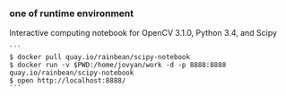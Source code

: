 
### one of runtime environment 

Interactive computing notebook for OpenCV 3.1.0, Python 3.4, and Scipy

    ```
    $ docker pull quay.io/rainbean/scipy-notebook
    $ docker run -v $PWD:/home/jovyan/work -d -p 8888:8888 quay.io/rainbean/scipy-notebook
    $ open http://localhost:8888/
    ```
